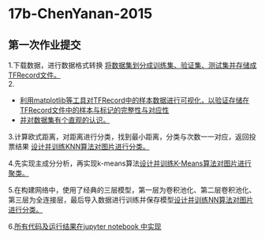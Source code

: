 # 17b-ChenYanan-2015
## 第一次作业提交
 1.下载数据，进行数据格式转换 [将数据集划分成训练集、验证集、测试集并存储成TFRecord文件。](https://github.com/m-L-0/17b-ChenYanan-2015/blob/master/FashionMNIST%20Challenge/mnist-tfrecord.py)  
 2.
   * [利用matplotlib等工具对TFRecord中的样本数据进行可视化，以验证存储在TFRecord文件中的样本与标记的完整性与对应性](https://github.com/m-L-0/17b-ChenYanan-2015/blob/master/FashionMNIST%20Challenge/read-tfrecord.py)
   * [并对数据集有个直观的认识。](https://github.com/m-L-0/17b-ChenYanan-2015/blob/master/FashionMNIST%20Challenge/view.py)
 
 3.计算欧式距离，对距离进行分类，找到最小距离，分类与次数一一对应，返回投票结果 [设计并训练KNN算法对图片进行分类。](https://github.com/m-L-0/17b-ChenYanan-2015/blob/master/FashionMNIST%20Challenge/mnist_knn.py)
 
 4.先实现主成分分析，再实现k-means算法[设计并训练K-Means算法对图片进行聚类。](https://github.com/m-L-0/17b-ChenYanan-2015/blob/master/FashionMNIST%20Challenge/mnist_k-means.py)
 
 5.在构建网络中，使用了经典的三层模型，第一层为卷积池化、第二层卷积池化、第三层为全连接层，最后导入数据进行训练并保存模型[设计并训练NN算法对图片进行分类。](https://github.com/m-L-0/17b-ChenYanan-2015/blob/master/FashionMNIST%20Challenge/mnist_cnn.py)
 
 6.[所有代码及运行结果在jupyter notebook 中实现](https://github.com/m-L-0/17b-ChenYanan-2015/blob/master/FashionMNIST%20Challenge/submit.ipynb)
    
